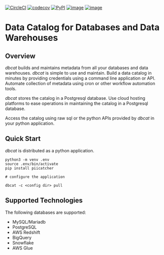 [![CircleCI](https://circleci.com/gh/tokern/dbcat.svg?style=svg)](https://circleci.com/gh/tokern/dbcat)
[![codecov](https://codecov.io/gh/tokern/dbcat/branch/main/graph/badge.svg)](https://codecov.io/gh/tokern/dbcat)
[![PyPI](https://img.shields.io/pypi/v/dbcat.svg)](https://pypi.python.org/pypi/dbcat)
[![image](https://img.shields.io/pypi/l/dbcat.svg)](https://pypi.org/project/dbcat/)
[![image](https://img.shields.io/pypi/pyversions/dbcat.svg)](https://pypi.org/project/dbcat/)

# Data Catalog for Databases and Data Warehouses

## Overview

*dbcat* builds and maintains metadata from all your databases and data warehouses. 
*dbcat* is simple to use and maintain. Build a data catalog in minutes by providing
credentials using a command line application or API. Automate collection of metadata using
cron or other workflow automation tools.

*dbcat* stores the catalog in a Postgresql database. Use cloud hosting platforms to ease 
operations in maintaining the catalog in a Postgresql database. 

Access the catalog using raw sql or the python APIs provided by *dbcat* in your python
application.

## Quick Start

*dbcat* is distributed as a python application.

    python3 -m venv .env
    source .env/bin/activate
    pip install piicatcher

    # configure the application
    
    dbcat -c <config dir> pull

## Supported Technologies

The following databases are supported:

* MySQL/Mariadb
* PostgreSQL
* AWS Redshift
* BigQuery
* Snowflake
* AWS Glue

